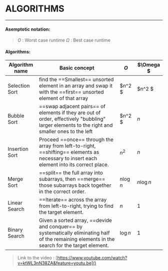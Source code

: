 # ALGORITHMS

---

#### Asemptotic notation:

> $O$ : Worst case runtime
> $\Omega$ : Best case runtime

#### Algorithms:

| Algorithm name | Basic concept                                                | $O$       | $\Omega $  |
| -------------- | ------------------------------------------------------------ | --------- | ---------- |
| Selection Sort | find the ==Smallest== unsorted element in an array and swap it with the ==first== unsorted element of that array | $n^2 $    | $n^2  $    |
| Bubble Sort    | ==swap adjacent pairs== of elements if they are out of order, effectively "bubbling" larger elements to the right and smaller ones to the left | $n^2   $  | $n$        |
| Insertion Sort | Proceed ==once== through the array from left-to-right, ==shifting== elements as necessary to insert each element into its correct place. | $n^2$     | $n$        |
| Merge Sort     | ==split== the full array into subarrays, then ==merge== those subarrays back together in the correct order. | $n\log n$ | $n \log n$ |
| Linear Search  | ==Iterate== across the array from left-to-right, trying to find the target element. | $n$       | $1$        |
| Binary Search  | Given a sorted array, ==devide and conquer== by systematically eliminating half of the remaining elements in the search for the target element. | $\log n$  | $1$        |

> Link to the video :
> [https://www.youtube.com/watch?v=ktWL3nN38ZA&feature=youtu.be]()

